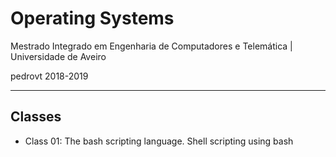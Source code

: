 # Operating Systems

Mestrado Integrado em Engenharia de Computadores e Telemática | Universidade de Aveiro

pedrovt 2018-2019

------

## Classes

- Class 01: The bash scripting language. Shell scripting using bash